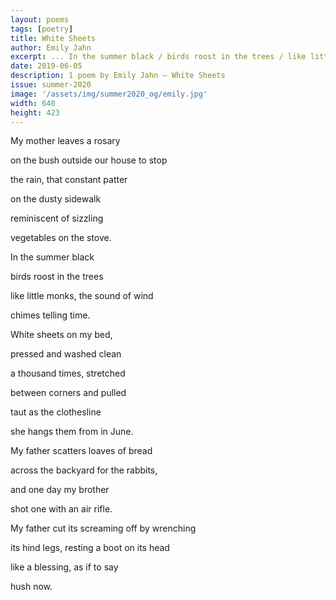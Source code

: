 ```yaml
---
layout: poems
tags: [poetry]
title: White Sheets
author: Emily Jahn
excerpt: ... In the summer black / birds roost in the trees / like little monks ...
date: 2019-06-05
description: 1 poem by Emily Jahn – White Sheets
issue: summer-2020
image: '/assets/img/summer2020_og/emily.jpg'
width: 640
height: 423
---
```



<div class="stanza">
<p class="poemline">My mother leaves a rosary</p>
<p class="poemline jahn-indent">on the bush outside our house to stop</p>
</div>

<div class="stanza">
<p class="poemline">the rain, that constant patter</p>
<p class="poemline jahn-indent">on the dusty sidewalk</p>
</div>

<div class="stanza">
<p class="poemline">reminiscent of sizzling</p>
<p class="poemline jahn-indent">vegetables on the stove.</p>
</div>

<div class="stanza">
<p class="poemline">In the summer black</p>
<p class="poemline jahn-indent">birds roost in the trees</p>
</div>

<div class="stanza">
<p class="poemline">like little monks, the sound of wind</p>
<p class="poemline jahn-indent">chimes telling time.</p>
</div>

<div class="stanza">
<p class="poemline">White sheets on my bed, </p>
<p class="poemline jahn-indent">pressed and washed clean</p>
</div>

<div class="stanza">
<p class="poemline">a thousand times, stretched</p>
<p class="poemline jahn-indent">between corners and pulled</p>
</div>

<div class="stanza">
<p class="poemline">taut as the clothesline</p>
<p class="poemline jahn-indent">she hangs them from in June.</p>
</div>

<div class="stanza">
<p class="poemline">My father scatters loaves of bread</p>
<p class="poemline jahn-indent">across the backyard for the rabbits,</p>
</div>

<div class="stanza">
<p class="poemline">and one day my brother</p>
<p class="poemline jahn-indent">shot one with an air rifle. </p>
</div>

<div class="stanza">
<p class="poemline">My father cut its screaming off by wrenching</p>
<p class="poemline jahn-indent">its hind legs, resting a boot on its head</p>
</div>

<div class="stanza">
<p class="poemline">like a blessing, as if to say</p>
<p class="poemline jahn-indent">hush now.</p>
</div>
